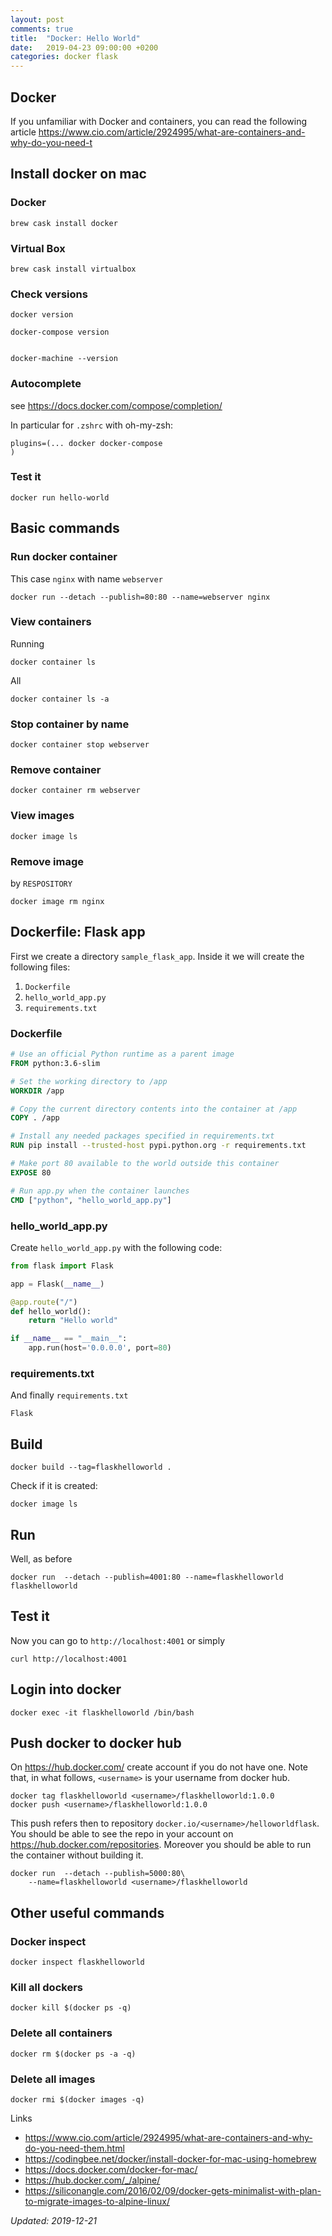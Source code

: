 ```yaml
---
layout: post
comments: true
title:  "Docker: Hello World"
date:   2019-04-23 09:00:00 +0200
categories: docker flask 
---
```



## Docker

If you unfamiliar with Docker and containers, you can read the following article 
<https://www.cio.com/article/2924995/what-are-containers-and-why-do-you-need-t>

## Install docker on mac

### Docker
```
brew cask install docker
```

### Virtual Box

```
brew cask install virtualbox
```

### Check versions

```
docker version

docker-compose version


docker-machine --version
```

### Autocomplete

see <https://docs.docker.com/compose/completion/>

In particular for `.zshrc` with oh-my-zsh:
```
plugins=(... docker docker-compose
)
```

### Test it

```
docker run hello-world
```

## Basic commands



### Run docker container 

This case `nginx` with name `webserver`
```
docker run --detach --publish=80:80 --name=webserver nginx
```


### View containers

Running
```
docker container ls
```
All
```
docker container ls -a
```
### Stop container by name

```
docker container stop webserver
```

### Remove container

```
docker container rm webserver
```

### View images

```
docker image ls
```

### Remove image

by `RESPOSITORY`

```
docker image rm nginx
```

## Dockerfile: Flask app

First we create a directory `sample_flask_app`. Inside it we will create the following files:
1. `Dockerfile`
2. `hello_world_app.py`
3. `requirements.txt`

### Dockerfile

``` dockerfile
# Use an official Python runtime as a parent image
FROM python:3.6-slim

# Set the working directory to /app
WORKDIR /app

# Copy the current directory contents into the container at /app
COPY . /app

# Install any needed packages specified in requirements.txt
RUN pip install --trusted-host pypi.python.org -r requirements.txt

# Make port 80 available to the world outside this container
EXPOSE 80

# Run app.py when the container launches
CMD ["python", "hello_world_app.py"]
```

### hello_world_app.py

Create `hello_world_app.py` with the following code:
``` python
from flask import Flask

app = Flask(__name__)

@app.route("/")
def hello_world():
    return "Hello world"

if __name__ == "__main__":
    app.run(host='0.0.0.0', port=80)
```

### requirements.txt

And finally `requirements.txt`
``` shell
Flask
```

## Build

``` shell
docker build --tag=flaskhelloworld .
```

Check if it is created:

``` shell
docker image ls
```

## Run

Well, as before

``` shell
docker run  --detach --publish=4001:80 --name=flaskhelloworld flaskhelloworld
```

## Test it

Now you can go to `http://localhost:4001` or simply

``` shell
curl http://localhost:4001
```

## Login into docker

``` shell
docker exec -it flaskhelloworld /bin/bash
```

## Push docker to docker hub

On <https://hub.docker.com/> create account if you do not have one. Note that, in what follows,
`<username>` is your username from docker hub.

``` shell
docker tag flaskhelloworld <username>/flaskhelloworld:1.0.0
docker push <username>/flaskhelloworld:1.0.0
```

This push refers then to repository `docker.io/<username>/helloworldflask`.
You should be able to see the repo in your account on 
<https://hub.docker.com/repositories>.
Moreover you should be able to run the container without building it.

``` shell
docker run  --detach --publish=5000:80\
    --name=flaskhelloworld <username>/flaskhelloworld
```

## Other useful commands

### Docker inspect

``` shell
docker inspect flaskhelloworld
```

### Kill all dockers 

``` shell
docker kill $(docker ps -q)
```

### Delete all containers 

``` shell
docker rm $(docker ps -a -q)
```

### Delete all images

``` shell
docker rmi $(docker images -q)
```

Links
* <https://www.cio.com/article/2924995/what-are-containers-and-why-do-you-need-them.html>
* <https://codingbee.net/docker/install-docker-for-mac-using-homebrew>
* <https://docs.docker.com/docker-for-mac/>
* <https://hub.docker.com/_/alpine/>
* <https://siliconangle.com/2016/02/09/docker-gets-minimalist-with-plan-to-migrate-images-to-alpine-linux/>

_Updated: 2019-12-21_
